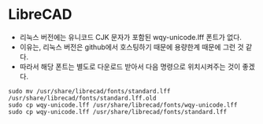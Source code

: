 # LibreCAD

* 리눅스 버전에는 유니코드 CJK 문자가 포함된 wqy-unicode.lff 폰트가 없다.
* 이유는, 리눅스 버전은 github에서 호스팅하기 때문에 용량한계 때문에 그런 것 같다.
* 따라서 해당 폰트는 별도로 다운로드 받아서 다음 명령으로 위치시켜주는 것이 좋겠다.

```
sudo mv /usr/share/librecad/fonts/standard.lff /usr/share/librecad/fonts/standard.lff.old
sudo cp wqy-unicode.lff /usr/share/librecad/fonts/wqy-unicode.lff
sudo cp wqy-unicode.lff /usr/share/librecad/fonts/standard.lff
```
